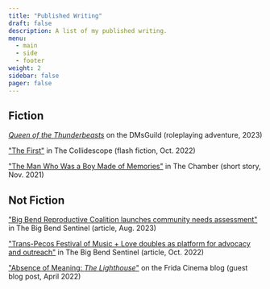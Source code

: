 ```yaml
---
title: "Published Writing"
draft: false
description: A list of my published writing.
menu:
  - main
  - side
  - footer
weight: 2
sidebar: false
pager: false
---
```


## Fiction

[*Queen of the Thunderbeasts*](https://www.dmsguild.com/product/426630/Queen-of-the-Thunderbeasts?affiliate_id=1701028) on the DMsGuild (roleplaying adventure, 2023)

["The First"](https://thecollidescope.com/2022/10/16/the-first/) in The Collidescope (flash fiction, Oct. 2022)

["The Man Who Was a Boy Made of Memories"](https://thechambermagazine.com/2021/11/12/the-man-who-was-a-boy-made-of-memories-science-fiction-horror-by-samuel-feldstein/) in The Chamber (short story, Nov. 2021)

## Not Fiction

["Big Bend Reproductive Coalition launches community needs assessment"](https://bigbendsentinel.com/2023/08/09/big-bend-reproductive-coalition-launches-community-needs-assessment-with-inaugural-town-hal/?mc_cid=b24b0bb606) in The Big Bend Sentinel (article, Aug. 2023)

["Trans-Pecos Festival of Music + Love doubles as platform for advocacy and outreach"](https://bigbendsentinel.com/2022/10/05/trans-pecos-festival-of-music-love-doubles-as-platform-for-advocacy-and-outreach/) in The Big Bend Sentinel (article, Oct. 2022)

["Absence of Meaning: *The Lighthouse*"](https://thefridacinema.org/film-criticism/absence-of-meaning-the-lighthouse/) on the Frida Cinema blog (guest blog post, April 2022)